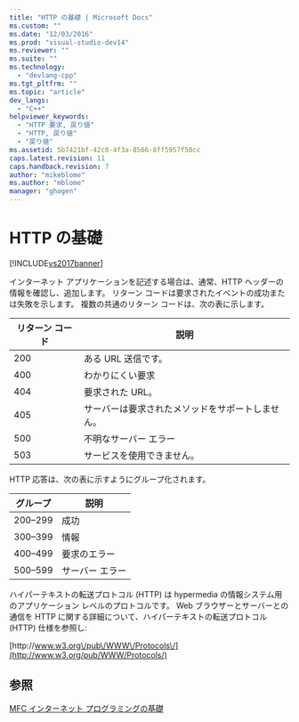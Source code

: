 ```yaml
---
title: "HTTP の基礎 | Microsoft Docs"
ms.custom: ""
ms.date: "12/03/2016"
ms.prod: "visual-studio-dev14"
ms.reviewer: ""
ms.suite: ""
ms.technology: 
  - "devlang-cpp"
ms.tgt_pltfrm: ""
ms.topic: "article"
dev_langs: 
  - "C++"
helpviewer_keywords: 
  - "HTTP 要求, 戻り値"
  - "HTTP, 戻り値"
  - "戻り値"
ms.assetid: 5b7421bf-42c8-4f3a-8566-8ff5957f58cc
caps.latest.revision: 11
caps.handback.revision: 7
author: "mikeblome"
ms.author: "mblome"
manager: "ghogen"
---
```

# HTTP の基礎
[!INCLUDE[vs2017banner](../assembler/inline/includes/vs2017banner.md)]

インターネット アプリケーションを記述する場合は、通常、HTTP ヘッダーの情報を確認し、追加します。  リターン コードは要求されたイベントの成功または失敗を示します。  複数の共通のリターン コードは、次の表に示します。  
  
|リターン コード|説明|  
|--------------|--------|  
|200|ある URL 送信です。|  
|400|わかりにくい要求|  
|404|要求された URL。|  
|405|サーバーは要求されたメソッドをサポートしません。|  
|500|不明なサーバー エラー|  
|503|サービスを使用できません。|  
  
 HTTP 応答は、次の表に示すようにグループ化されます。  
  
|グループ|説明|  
|----------|--------|  
|200–299|成功|  
|300–399|情報|  
|400–499|要求のエラー|  
|500–599|サーバー エラー|  
  
 ハイパーテキストの転送プロトコル \(HTTP\) は hypermedia の情報システム用のアプリケーション レベルのプロトコルです。  Web ブラウザーとサーバーとの通信を HTTP に関する詳細について、ハイパーテキストの転送プロトコル \(HTTP\) 仕様を参照し:  
  
 [http:\/\/www.w3.org\/pub\/WWW\/Protocols\/](http://www.w3.org/pub/WWW/Protocols/)  
  
## 参照  
 [MFC インターネット プログラミングの基礎](../mfc/mfc-internet-programming-basics.md)